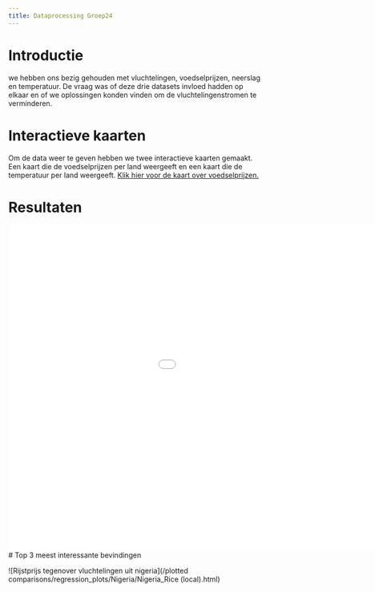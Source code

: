 ```yaml
---
title: Dataprocessing Groep24
---
```

<style>
iframe{
  width: 1200px;
  height: 650px;
  border: none;
}
</style>
# Introductie
we hebben ons bezig gehouden met vluchtelingen, voedselprijzen, neerslag en temperatuur. De vraag was of deze drie datasets invloed hadden op elkaar en of we oplossingen konden vinden om  de vluchtelingenstromen te verminderen.
# Interactieve kaarten
Om de data weer te geven hebben we twee interactieve kaarten gemaakt. Een kaart die de voedselprijzen per land weergeeft en een kaart die de temperatuur per land weergeeft.
<a href="github pages/interactive_map"> Klik hier voor de kaart over voedselprijzen.</a>

# Resultaten
<div id="idiv" style="height:650px; width:500px;">
<iframe src="github page/interactive_maps_pr_tas.html" scrolling="no" style="overflow:hidden"></iframe>
</div>
# Top 3 meest interessante bevindingen

![Rijstprijs tegenover vluchtelingen uit nigeria](/plotted comparisons/regression_plots/Nigeria/Nigeria_Rice (local).html)

